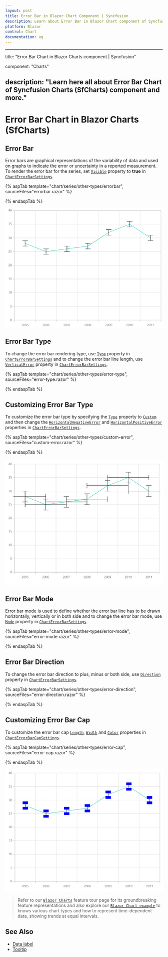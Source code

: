 ```yaml
---
layout: post
title: Error Bar in Blazor Chart Component | Syncfusion 
description: Learn about Error Bar in Blazor Chart component of Syncfusion, and more details.
platform: Blazor
control: Chart
documentation: ug
---
```


---
title: "Error Bar Chart in Blazor Charts component | Syncfusion"

component: "Charts"

description: "Learn here all about Error Bar Chart of Syncfusion Charts (SfCharts) component and more."
---

# Error Bar Chart in Blazor Charts (SfCharts)

## Error Bar

Error bars are graphical representations of the variability of data and used on graphs to indicate the error or uncertainty in a reported measurement. To render the error bar for the series, set [`Visible`](https://help.syncfusion.com/cr/blazor/Syncfusion.Blazor.Charts.ChartErrorBarSettings.html#Syncfusion_Blazor_Charts_ChartErrorBarSettings_Visible) property to **true** in [`ChartErrorBarSettings`](https://help.syncfusion.com/cr/blazor/Syncfusion.Blazor.Charts.ChartErrorBarSettings.html).

{% aspTab template="chart/series/other-types/errorbar", sourceFiles="errorbar.razor" %}

{% endaspTab %}

![Error Bar](../images/othertypes/errorbar.png)

## Error Bar Type

To change the error bar rendering type, use [`Type`](https://help.syncfusion.com/cr/blazor/Syncfusion.Blazor.Charts.ChartErrorBarSettings.html#Syncfusion_Blazor_Charts_ChartErrorBarSettings_Type)
property in [`ChartErrorBarSettings`](https://help.syncfusion.com/cr/blazor/Syncfusion.Blazor.Charts.ChartErrorBarSettings.html) and to change the error bar line length, use [`VerticalError`](https://help.syncfusion.com/cr/blazor/Syncfusion.Blazor.Charts.ChartErrorBarSettings.html#Syncfusion_Blazor_Charts_ChartErrorBarSettings_VerticalError) property in [`ChartErrorBarSettings`](https://help.syncfusion.com/cr/blazor/Syncfusion.Blazor.Charts.ChartErrorBarSettings.html).

{% aspTab template="chart/series/other-types/error-type", sourceFiles="error-type.razor" %}

{% endaspTab %}

## Customizing Error Bar Type

To customize the error bar type by specifying the [`Type`](https://help.syncfusion.com/cr/blazor/Syncfusion.Blazor.Charts.ChartErrorBarSettings.html#Syncfusion_Blazor_Charts_ChartErrorBarSettings_Type) property to [`Custom`](https://help.syncfusion.com/cr/blazor/Syncfusion.Blazor.Charts.ErrorBarType.html#Syncfusion_Blazor_Charts_ErrorBarType_Custom) and
then change the [`HorizontalNegativeError`](https://help.syncfusion.com/cr/blazor/Syncfusion.Blazor.Charts.ChartErrorBarSettings.html#Syncfusion_Blazor_Charts_ChartErrorBarSettings_HorizontalNegativeError) and [`HorizontalPositiveError`](https://help.syncfusion.com/cr/blazor/Syncfusion.Blazor.Charts.ChartErrorBarSettings.html#Syncfusion_Blazor_Charts_ChartErrorBarSettings_HorizontalPositiveError) properties in [`ChartErrorBarSettings`](https://help.syncfusion.com/cr/blazor/Syncfusion.Blazor.Charts.ChartErrorBarSettings.html).

{% aspTab template="chart/series/other-types/custom-error", sourceFiles="custom-error.razor" %}

{% endaspTab %}

![Customizing Error Bar](../images/chart-types-images/custom-error-bar.png)

## Error Bar Mode

Error bar mode is used to define whether the error bar line has to be drawn horizontally, vertically or in both side and to change the error bar mode, use [`Mode`](https://help.syncfusion.com/cr/blazor/Syncfusion.Blazor.Charts.ChartErrorBarSettings.html#Syncfusion_Blazor_Charts_ChartErrorBarSettings_Mode) property in [`ChartErrorBarSettings`](https://help.syncfusion.com/cr/blazor/Syncfusion.Blazor.Charts.ChartErrorBarSettings.html).

{% aspTab template="chart/series/other-types/error-mode", sourceFiles="error-mode.razor" %}

{% endaspTab %}

## Error Bar Direction

To change the error bar direction to plus, minus or both side, use [`Direction`](https://help.syncfusion.com/cr/blazor/Syncfusion.Blazor.Charts.ChartErrorBarSettings.html#Syncfusion_Blazor_Charts_ChartErrorBarSettings_Direction) property in [`ChartErrorBarSettings`](https://help.syncfusion.com/cr/blazor/Syncfusion.Blazor.Charts.ChartErrorBarSettings.html).

{% aspTab template="chart/series/other-types/error-direction", sourceFiles="error-direction.razor" %}

{% endaspTab %}

## Customizing Error Bar Cap

To customize the error bar cap [`Length`](https://help.syncfusion.com/cr/blazor/Syncfusion.Blazor.Charts.ChartErrorBarCapSettings.html#Syncfusion_Blazor_Charts_ChartErrorBarCapSettings_Length), [`Width`](https://help.syncfusion.com/cr/blazor/Syncfusion.Blazor.Charts.ChartErrorBarCapSettings.html#Syncfusion_Blazor_Charts_ChartErrorBarCapSettings_Width) and [`Color`](https://help.syncfusion.com/cr/blazor/Syncfusion.Blazor.Charts.ChartErrorBarCapSettings.html#Syncfusion_Blazor_Charts_ChartErrorBarCapSettings_Color) properties in [`ChartErrorBarCapSettings`](https://help.syncfusion.com/cr/blazor/Syncfusion.Blazor.Charts.ChartErrorBarCapSettings.html).

{% aspTab template="chart/series/other-types/error-cap", sourceFiles="error-cap.razor" %}

{% endaspTab %}

![Customizing Error Bar](../images/othertypes/errorbarcap-custom.png)

> Refer to our [`Blazor Charts`](https://www.syncfusion.com/blazor-components/blazor-charts) feature tour page for its groundbreaking feature representations and also explore our [`Blazor Chart example`](https://blazor.syncfusion.com/demos/chart/line?theme=bootstrap4) to knows various chart types and how to represent time-dependent data, showing trends at equal intervals.

## See Also

* [Data label](../data-labels)
* [Tooltip](../tool-tip)